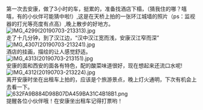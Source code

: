 第一次去安康，做了3小时的车，挺累的，准备找酒店下榻，（猜我住的哪？嘻嘻，有的小伙伴可能猜中啦!）,这是在天桥上拍的一张环江城墙的照片（ps：监视器的打光等亮度有点高）,晚上散步的好地方。<br />![IMG_4299(20190703-213313).jpg](https://cdn.nlark.com/yuque/0/2019/jpeg/390072/1562161251830-9410c817-f63f-4976-a01d-f7d2cba800d3.jpeg#align=left&display=inline&height=2906&name=IMG_4299%2820190703-213313%29.jpg&originHeight=2906&originWidth=3874&size=2431368&status=done&width=3874)<br />走了十几分钟，到了汉江边，“汉中汉江宽而浅，安康汉江窄而深”<br />![IMG_4307(20190703-213241).jpg](https://cdn.nlark.com/yuque/0/2019/jpeg/390072/1562161630122-4036b1c0-e49f-4d1c-bc81-eb6de166b9a6.jpeg#align=left&display=inline&height=2717&name=IMG_4307%2820190703-213241%29.jpg&originHeight=2717&originWidth=3721&size=1815916&status=done&width=3721)<br />酒店的挂画，描绘的让人感觉舒适。<br />![IMG_4313(20190703-213151).jpg](https://cdn.nlark.com/yuque/0/2019/jpeg/390072/1562161761285-b2cf7d37-a083-465a-bf19-a7f5bbe0b3d0.jpeg#align=left&display=inline&height=3793&name=IMG_4313%2820190703-213151%29.jpg&originHeight=3793&originWidth=2846&size=2229249&status=done&width=2846)<br />安康的面和西安的面各有特色，配的酸菜味道很好，现在想起来还流口水呢!<br />![IMG_4312(20190703-213224).jpg](https://cdn.nlark.com/yuque/0/2019/jpeg/390072/1562161854641-924a627b-0df5-41e3-9f8a-838a40871e05.jpeg#align=left&display=inline&height=3440&name=IMG_4312%2820190703-213224%29.jpg&originHeight=3440&originWidth=2408&size=2001915&status=done&width=2408)<br />离开安康时坐在出租车上拍的，应该是个旅游景点，晚上灯火通明，下次有机会上去看一下。<br />![632FA9B884D98B07DA459BA31C4B18B1.png](https://cdn.nlark.com/yuque/0/2019/png/390072/1562161984478-a8005b6b-70a6-46ec-83e5-bf318d328ef3.png#align=left&display=inline&height=1821&name=632FA9B884D98B07DA459BA31C4B18B1.png&originHeight=1821&originWidth=3339&size=553833&status=done&width=3339)<br />提醒各位小伙伴哦！在安康坐出租车记得打票哟！
